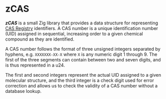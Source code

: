 # zCAS

***zCAS*** is a small Zig library that provides a data structure for representing [CAS Registry](https://www.cas.org/cas-data/cas-registry) identifiers. A CAS number is a unique identification number (UID) assigned in sequential, increasing order to a given chemical compound as they are identified.

A CAS number follows the format of three unsigned integers separated by hyphens, e.g. `XXXXXXX-XX-X` where `X` is any numeric digit 1 through 9. The first of the three segments can contain between two and seven digits, and is thus represented in a u24.

The first and second integers represent the actual UID assigned to a given molecular structure, and the third integer is a check digit used for error correction and allows us to check the validity of a CAS number without a database lookup.


